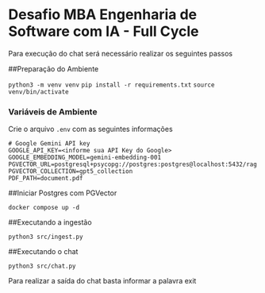 # Desafio MBA Engenharia de Software com IA - Full Cycle

Para execução do chat será necessário realizar os seguintes passos

##Preparação do Ambiente

`python3 -m venv venv`
`pip install -r requirements.txt`
`source venv/bin/activate`

### Variáveis de Ambiente

Crie o arquivo `.env` com as seguintes informações

````
# Google Gemini API key
GOOGLE_API_KEY=<informe sua API Key do Google>
GOOGLE_EMBEDDING_MODEL=gemini-embedding-001
PGVECTOR_URL=postgresql+psycopg://postgres:postgres@localhost:5432/rag
PGVECTOR_COLLECTION=gpt5_collection
PDF_PATH=document.pdf

````

##Iniciar Postgres com PGVector 

`docker compose up -d`

##Executando a ingestão 

`python3 src/ingest.py `

##Executando o chat

`python3 src/chat.py`

Para realizar a saída do chat basta informar a palavra exit